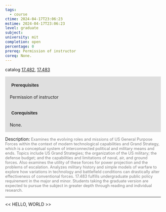 ```yaml
---
tags:
  - course
ctime: 2024-04-17T23:06:23
mstime: 2024-04-17T23:06:23
level: graduate
subject: 
university: mit
completion: open
percentage: 0
prereq: Permission of instructor
coreq: None.
---
```


catalog [17.482](http://student.mit.edu/catalog/m17b.html#17.482), [17.483](http://student.mit.edu/catalog/m17b.html#17.483)

<span style="display: block; padding: 15px; background-color: rgb(100, 100, 100, 0.2);"><font id="m_prereq1604_0" style="display: block; font-family: Arial, sans-serif; font-weight: bold; padding: 5px">Prerequisites</font><br><span id="prereq1604_0">Permission of instructor</span></span>
<span style="display: block; padding: 15px; background-color: rgb(100, 100, 100, 0.2);"><font id="m_coreq1604_0" style="display: block; font-family: Arial, sans-serif; font-weight: bold; padding: 5px">Corequisites</font><br><span id="coreq1604_0">None.</span></span>

<font style="">Description:</font>
<font style="color: grey; font-size: 0.8rem;">Examines the evolving roles and missions of US General Purpose Forces within the context of modern technological capabilities and Grand Strategy, which is a conceptual system of interconnected political and military means and ends. Topics include US Grand Strategies; the organization of the US military; the defense budget; and the capabilities and limitations of naval, air, and ground forces. Also examines the utility of these forces for power projection and the problems of escalation. Analyzes military history and simple models of warfare to explore how variations in technology and battlefield conditions can drastically alter effectiveness of conventional forces.  17.483 fulfills undergraduate public policy requirement in the major and minor. Students taking the graduate version are expected to pursue the subject in greater depth through reading and individual research.</font>



---

<< HELLO, WORLD >>
